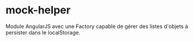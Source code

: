 # mock-helper
Module AngularJS avec une Factory capable de gérer des listes d'objets à persister dans le localStorage.
